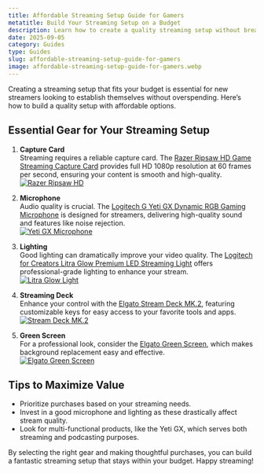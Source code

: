 ```yaml
---
title: Affordable Streaming Setup Guide for Gamers
metatitle: Build Your Streaming Setup on a Budget
description: Learn how to create a quality streaming setup without breaking the bank. This guide provides affordable options for gear and tips for new streamers.
date: 2025-09-05
category: Guides
type: Guides
slug: affordable-streaming-setup-guide-for-gamers
image: affordable-streaming-setup-guide-for-gamers.webp
---
```


Creating a streaming setup that fits your budget is essential for new streamers looking to establish themselves without overspending. Here’s how to build a quality setup with affordable options.

## Essential Gear for Your Streaming Setup
1. **Capture Card**  
   Streaming requires a reliable capture card. The [Razer Ripsaw HD Game Streaming Capture Card](https://amzn.to/448keyM) provides full HD 1080p resolution at 60 frames per second, ensuring your content is smooth and high-quality.  
   [![Razer Ripsaw HD](https://www.gamestreamingsetup.com/razer-ripsaw-hd.jpg)](https://amzn.to/448keyM)

2. **Microphone**  
   Audio quality is crucial. The [Logitech G Yeti GX Dynamic RGB Gaming Microphone](https://amzn.to/446et4B) is designed for streamers, delivering high-quality sound and features like noise rejection.  
   [![Yeti GX Microphone](https://www.gamestreamingsetup.com/logitech-g-yeti-gx.jpg)](https://amzn.to/446et4B)

3. **Lighting**  
   Good lighting can dramatically improve your video quality. The [Logitech for Creators Litra Glow Premium LED Streaming Light](https://amzn.to/4l3fnVr) offers professional-grade lighting to enhance your stream.  
   [![Litra Glow Light](https://www.gamestreamingsetup.com/logitech-litra-glow.jpg)](https://amzn.to/4l3fnVr)

4. **Streaming Deck**  
   Enhance your control with the [Elgato Stream Deck MK.2](https://amzn.to/43ECm3m), featuring customizable keys for easy access to your favorite tools and apps.  
   [![Stream Deck MK.2](https://www.gamestreamingsetup.com/elgato-stream-deck-mk2.jpg)](https://amzn.to/43ECm3m)

5. **Green Screen**  
   For a professional look, consider the [Elgato Green Screen](https://amzn.to/3HMSQxv), which makes background replacement easy and effective.  
   [![Elgato Green Screen](https://www.gamestreamingsetup.com/elgato-green-screen.jpg)](https://amzn.to/3HMSQxv)

## Tips to Maximize Value
- Prioritize purchases based on your streaming needs.
- Invest in a good microphone and lighting as these drastically affect stream quality.
- Look for multi-functional products, like the Yeti GX, which serves both streaming and podcasting purposes.

By selecting the right gear and making thoughtful purchases, you can build a fantastic streaming setup that stays within your budget. Happy streaming!